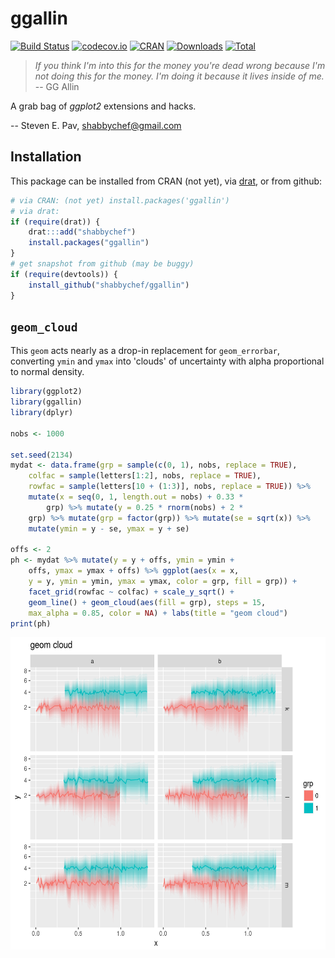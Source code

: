 

# ggallin

[![Build Status](https://travis-ci.org/shabbychef/ggallin.png)](https://travis-ci.org/shabbychef/ggallin)
[![codecov.io](http://codecov.io/github/shabbychef/ggallin/coverage.svg?branch=master)](http://codecov.io/github/shabbychef/ggallin?branch=master)
[![CRAN](http://www.r-pkg.org/badges/version/ggallin)](https://cran.r-project.org/package=ggallin)
[![Downloads](http://cranlogs.r-pkg.org/badges/ggallin?color=green)](http://www.r-pkg.org/pkg/ggallin)
[![Total](http://cranlogs.r-pkg.org/badges/grand-total/ggallin?color=green)](http://www.r-pkg.org/pkg/ggallin)

>	*If you think I'm into this for the money you're dead wrong because I'm not doing this for the money.  I'm doing it because it lives inside of me.* -- GG Allin

A grab bag of _ggplot2_ extensions and hacks.

-- Steven E. Pav, shabbychef@gmail.com

## Installation

This package can be installed 
from CRAN (not yet), 
via [drat](https://github.com/eddelbuettel/drat "drat"), or
from github:


```r
# via CRAN: (not yet) install.packages('ggallin')
# via drat:
if (require(drat)) {
    drat:::add("shabbychef")
    install.packages("ggallin")
}
# get snapshot from github (may be buggy)
if (require(devtools)) {
    install_github("shabbychef/ggallin")
}
```

## `geom_cloud`

This `geom` acts nearly as a drop-in replacement for `geom_errorbar`,
converting `ymin` and `ymax` into 'clouds' of uncertainty with alpha
proportional to normal density. 


```r
library(ggplot2)
library(ggallin)
library(dplyr)

nobs <- 1000

set.seed(2134)
mydat <- data.frame(grp = sample(c(0, 1), nobs, replace = TRUE), 
    colfac = sample(letters[1:2], nobs, replace = TRUE), 
    rowfac = sample(letters[10 + (1:3)], nobs, replace = TRUE)) %>% 
    mutate(x = seq(0, 1, length.out = nobs) + 0.33 * 
        grp) %>% mutate(y = 0.25 * rnorm(nobs) + 2 * 
    grp) %>% mutate(grp = factor(grp)) %>% mutate(se = sqrt(x)) %>% 
    mutate(ymin = y - se, ymax = y + se)

offs <- 2
ph <- mydat %>% mutate(y = y + offs, ymin = ymin + 
    offs, ymax = ymax + offs) %>% ggplot(aes(x = x, 
    y = y, ymin = ymin, ymax = ymax, color = grp, fill = grp)) + 
    facet_grid(rowfac ~ colfac) + scale_y_sqrt() + 
    geom_line() + geom_cloud(aes(fill = grp), steps = 15, 
    max_alpha = 0.85, color = NA) + labs(title = "geom cloud")
print(ph)
```

<img src="man/figures/geom_cloud-1.png" title="plot of chunk geom_cloud" alt="plot of chunk geom_cloud" width="600px" height="500px" />

